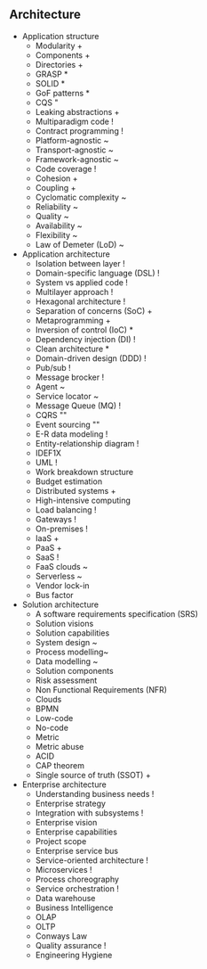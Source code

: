 ## Architecture

- Application structure
  - Modularity +
  - Components +
  - Directories +
  - GRASP *
  - SOLID *
  - GoF patterns *
  - CQS "
  - Leaking abstractions +
  - Multiparadigm code !
  - Contract programming !
  - Platform-agnostic ~
  - Transport-agnostic ~
  - Framework-agnostic ~
  - Code coverage !
  - Cohesion +
  - Coupling +
  - Cyclomatic complexity ~
  - Reliability ~
  - Quality ~
  - Availability ~
  - Flexibility ~
  - Law of Demeter (LoD) ~
- Application architecture
  - Isolation between layer !
  - Domain-specific language (DSL) !
  - System vs applied code !
  - Multilayer approach !
  - Hexagonal architecture !
  - Separation of concerns (SoC) +
  - Metaprogramming +
  - Inversion of control (IoC) *
  - Dependency injection (DI) !
  - Clean architecture *
  - Domain-driven design (DDD) !
  - Pub/sub !
  - Message brocker !
  - Agent ~
  - Service locator ~
  - Message Queue (MQ) !
  - CQRS ""
  - Event sourcing ""
  - E-R data modeling !
  - Entity-relationship diagram !
  - IDEF1X
  - UML !
  - Work breakdown structure
  - Budget estimation
  - Distributed systems +
  - High-intensive computing
  - Load balancing !
  - Gateways !
  - On-premises !
  - IaaS +
  - PaaS +
  - SaaS !
  - FaaS clouds ~
  - Serverless ~
  - Vendor lock-in
  - Bus factor
- Solution architecture
  - A software requirements specification (SRS)
  - Solution visions
  - Solution capabilities
  - System design ~
  - Process modelling~
  - Data modelling ~
  - Solution components
  - Risk assessment
  - Non Functional Requirements (NFR)
  - Clouds
  - BPMN
  - Low-code
  - No-code
  - Metric
  - Metric abuse
  - ACID
  - CAP theorem
  - Single source of truth (SSOT) +
- Enterprise architecture
  - Understanding business needs !
  - Enterprise strategy
  - Integration with subsystems !
  - Enterprise vision
  - Enterprise capabilities
  - Project scope
  - Enterprise service bus
  - Service-oriented architecture !
  - Microservices !
  - Process choreography
  - Service orchestration !
  - Data warehouse
  - Business Intelligence
  - OLAP
  - OLTP
  - Conways Law
  - Quality assurance !
  - Engineering Hygiene
